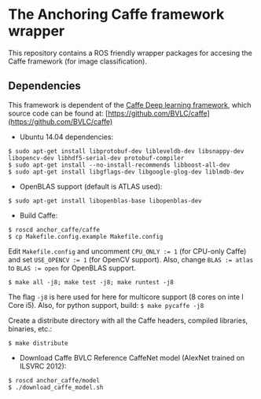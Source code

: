 # The Anchoring Caffe framework wrapper #

This repository contains a ROS friendly wrapper packages for accesing the Caffe framework (for image classification).


## Dependencies ##

This framework is dependent of the [Caffe Deep learning framework](http://caffe.berkeleyvision.org/), which source code can be found at: [https://github.com/BVLC/caffe](https://github.com/BVLC/caffe)

* Ubuntu 14.04 dependencies:

```
$ sudo apt-get install libprotobuf-dev libleveldb-dev libsnappy-dev libopencv-dev libhdf5-serial-dev protobuf-compiler
$ sudo apt-get install --no-install-recommends libboost-all-dev
$ sudo apt-get install libgflags-dev libgoogle-glog-dev liblmdb-dev
```

* OpenBLAS support (default is ATLAS used):

`$ sudo apt-get install libopenblas-base libopenblas-dev`


* Build Caffe:

```
$ roscd anchor_caffe/caffe
$ cp Makefile.config.example Makefile.config
```

Edit `Makefile.config` and uncomment `CPU_ONLY := 1` (for CPU-only Caffe) and set `USE_OPENCV := 1` (for OpenCV support). Also, change `BLAS := atlas` to `BLAS := open` for OpenBLAS support.

`$ make all -j8; make test -j8; make runtest -j8`

The flag `-j8` is here used for here for multicore support (8 cores on inte l Core i5). Also, for python support, build: `$ make pycaffe -j8`

Create a distribute directory with all the Caffe headers, compiled libraries, binaries, etc.:

`$ make distribute`


* Download Caffe BVLC Reference CaffeNet model (AlexNet trained on ILSVRC 2012):

```
$ roscd anchor_caffe/model
$ ./download_caffe_model.sh
```


